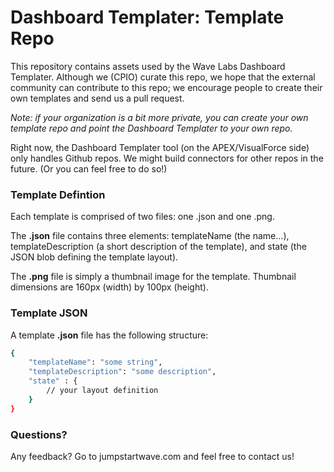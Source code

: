 # Dashboard Templater: Template Repo

This repository contains assets used by the Wave Labs Dashboard Templater. Although we (CPIO) curate this repo, we hope that the external community can contribute to this repo; we encourage people to create their own templates and send us a pull request.

_Note: if your organization is a bit more private, you can create your own template repo and point the Dashboard Templater to your own repo._

Right now, the Dashboard Templater tool (on the APEX/VisualForce side) only handles Github repos. We might build connectors for other repos in the future. (Or you can feel free to do so!)

### Template Defintion

Each template is comprised of two files: one .json and one .png.

The **.json** file contains three elements: templateName (the  name...), templateDescription (a short description of the template), and state (the JSON blob defining the template layout).

The **.png** file is simply a thumbnail image for the template. Thumbnail dimensions are 160px (width) by 100px (height).

### Template JSON

A template **.json** file has the following structure:
```sh
{
    "templateName": "some string",
    "templateDescription": "some description",
    "state" : {
        // your layout definition
    }
}
```

### Questions?

Any feedback? Go to jumpstartwave.com and feel free to contact us!